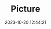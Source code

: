 ---
weight: 1
images:
- /images/edited/175.jpeg
title: Picture
date: 2023-10-20 12:44:21
tags: [luminarneo,work,ilce7m3]
---